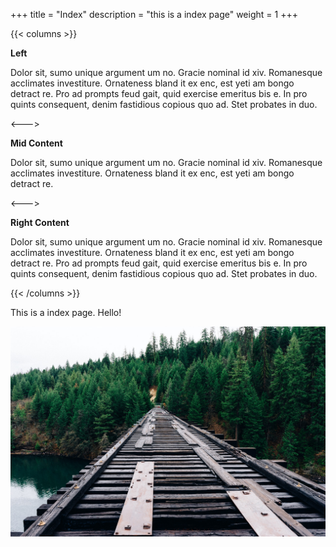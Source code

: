 +++
title = "Index"
description = "this is a index page"
weight = 1
+++


{{< columns >}}

**Left**

Dolor sit, sumo unique argument um no. Gracie nominal id xiv. Romanesque acclimates investiture. Ornateness bland it ex enc, est yeti am bongo detract re. Pro ad prompts feud gait, quid exercise emeritus bis e. In pro quints consequent, denim fastidious copious quo ad. Stet probates in duo.

<--->

**Mid Content**

Dolor sit, sumo unique argument um no. Gracie nominal id xiv. Romanesque acclimates investiture. Ornateness bland it ex enc, est yeti am bongo detract re.

<--->

**Right Content**

Dolor sit, sumo unique argument um no. Gracie nominal id xiv. Romanesque acclimates investiture. Ornateness bland it ex enc, est yeti am bongo detract re. Pro ad prompts feud gait, quid exercise emeritus bis e. In pro quints consequent, denim fastidious copious quo ad. Stet probates in duo.

{{< /columns >}}

This is a index page. Hello!

![](./forest-1.jpg)
